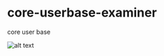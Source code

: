 # core-userbase-examiner
core user base


![alt text](http://onelaw.us/images/2020/logos-black/logo-blk-Examiner.png)

